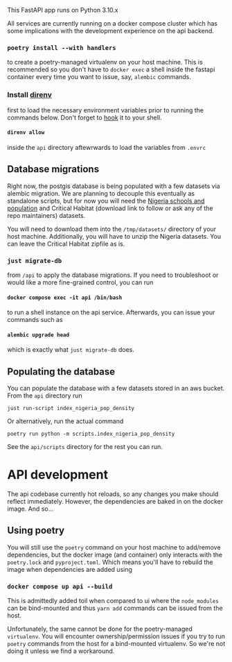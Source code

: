 This FastAPI app runs on Python 3.10.x

All services are currently running on a docker compose cluster which has some implications with the development experience on the api backend.

###  `poetry install --with handlers`

to create a poetry-managed virtualenv on your host machine. This is recommended so you don't have to `docker exec` a shell inside the fastapi container every time you want to issue, say, `alembic` commands.

### Install [direnv](https://direnv.net/docs/installation.html)

first to load the necessary environment variables prior to running the commands below. Don't forget to [hook](https://direnv.net/docs/hook.html) it to your shell.

#### `direnv allow`
inside the `api` directory aftewrwards to load the variables from `.envrc`

## Database migrations

Right now, the postgis database is being populated with a few datasets via alembic migration. We are planning to decouple this eventually as standalone scripts, but for now you will need the [Nigeria schools and population](https://github.com/avsolatorio/worldex/files/12481827/nigeria-schools-and-population-density.zip) and Critical Habitat (download link to follow or ask any of the repo maintainers) datasets.

You will need to download them into the `/tmp/datasets/` directory of your host machine. Additionally, you will have to unzip the Nigeria datasets. You can leave the Critical Habitat zipfile as is.

### `just migrate-db`
from `/api` to apply the database migrations. If you need to troubleshoot or would like a more fine-grained control, you can run

#### `docker compose exec -it api /bin/bash`
to run a shell instance on the api service. Afterwards, you can issue your commands such as

#### `alembic upgrade head`
which is exactly what `just migrate-db` does.

## Populating the database

You can populate the database with a few datasets stored in an aws bucket. From the `api` directory run

```
just run-script index_nigeria_pop_density
```

Or alternatively, run the actual command

```
poetry run python -m scripts.index_nigeria_pop_density
```

See the `api/scripts` directory for the rest you can run.

# API development

The api codebase currently hot reloads, so any changes you make should reflect immediately. However, the dependencies are baked in on the docker image. And so...

## Using poetry

You will still use the `poetry` command on your host machine to add/remove dependencies, but the docker image (and container) only interacts with the `poetry.lock` and `pyproject.toml`. Which means you'll have to rebuild the image when dependencies are added using

### `docker compose up api --build`

This is admittedly added toil when compared to ui where the `node_modules` can be bind-mounted and thus `yarn add` commands can be issued from the host.

Unfortunately, the same cannot be done for the poetry-managed `virtualenv`. You will encounter ownership/permission issues if you try to run `poetry` commands from the host for a bind-mounted virtualenv. So we're not doing it unless we find a workaround.
